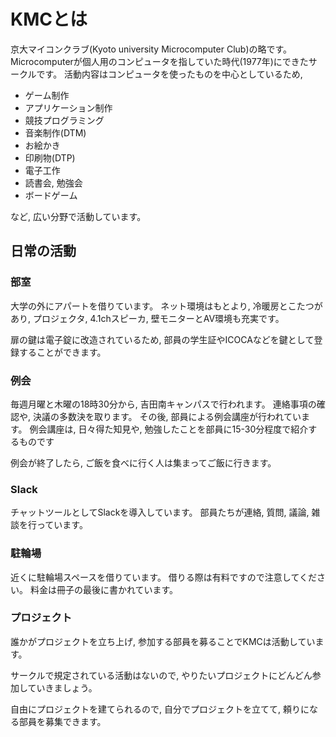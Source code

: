 # KMCとは
京大マイコンクラブ(Kyoto university Microcomputer Club)の略です。
Microcomputerが個人用のコンピュータを指していた時代(1977年)にできたサークルです。
活動内容はコンピュータを使ったものを中心としているため,

* ゲーム制作
* アプリケーション制作
* 競技プログラミング
* 音楽制作(DTM)
* お絵かき
* 印刷物(DTP)
* 電子工作
* 読書会, 勉強会
* ボードゲーム

など, 広い分野で活動しています。

## 日常の活動

### 部室

大学の外にアパートを借りています。
ネット環境はもとより, 冷暖房とこたつがあり,
プロジェクタ, 4.1chスピーカ, 壁モニターとAV環境も充実です。

扉の鍵は電子錠に改造されているため,
部員の学生証やICOCAなどを鍵として登録することができます。

### 例会
毎週月曜と木曜の18時30分から, 吉田南キャンパスで行われます。
連絡事項の確認や, 決議の多数決を取ります。
その後, 部員による例会講座が行われています。
例会講座は, 日々得た知見や, 勉強したことを部員に15-30分程度で紹介するものです

例会が終了したら, ご飯を食べに行く人は集まってご飯に行きます。

### Slack
チャットツールとしてSlackを導入しています。
部員たちが連絡, 質問, 議論, 雑談を行っています。

### 駐輪場
近くに駐輪場スペースを借りています。
借りる際は有料ですので注意してください。
料金は冊子の最後に書かれています。

### プロジェクト
誰かがプロジェクトを立ち上げ,
参加する部員を募ることでKMCは活動しています。

サークルで規定されている活動はないので,
やりたいプロジェクトにどんどん参加していきましょう。

自由にプロジェクトを建てられるので,
自分でプロジェクトを立てて, 頼りになる部員を募集できます。
